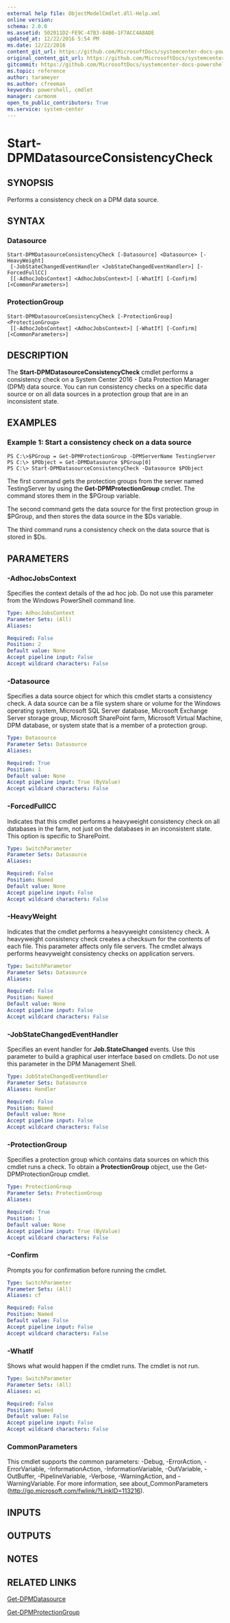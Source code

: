```yaml
---
external help file: ObjectModelCmdlet.dll-Help.xml
online version: 
schema: 2.0.0
ms.assetid: 502011D2-FE9C-47B3-84B6-1F7ACC4A8ADE
updated_at: 12/22/2016 5:54 PM
ms.date: 12/22/2016
content_git_url: https://github.com/MicrosoftDocs/systemcenter-docs-powershell/blob/live/systemcenter-cmdlets/SystemCenter2016/DataProtectionManager/vlatest/Start-DPMDatasourceConsistencyCheck.md
original_content_git_url: https://github.com/MicrosoftDocs/systemcenter-docs-powershell/blob/live/systemcenter-cmdlets/SystemCenter2016/DataProtectionManager/vlatest/Start-DPMDatasourceConsistencyCheck.md
gitcommit: https://github.com/MicrosoftDocs/systemcenter-docs-powershell/blob/17c3a51bd892aad46c731d9f381f0704b4815004/systemcenter-cmdlets/SystemCenter2016/DataProtectionManager/vlatest/Start-DPMDatasourceConsistencyCheck.md
ms.topic: reference
author: tarameyer
ms.author: cfreeman
keywords: powershell, cmdlet
manager: carmonm
open_to_public_contributors: True
ms.service: system-center
---
```


# Start-DPMDatasourceConsistencyCheck

## SYNOPSIS
Performs a consistency check on a DPM data source.

## SYNTAX

### Datasource
```
Start-DPMDatasourceConsistencyCheck [-Datasource] <Datasource> [-HeavyWeight]
 [-JobStateChangedEventHandler <JobStateChangedEventHandler>] [-ForcedFullCC]
 [[-AdhocJobsContext] <AdhocJobsContext>] [-WhatIf] [-Confirm] [<CommonParameters>]
```

### ProtectionGroup
```
Start-DPMDatasourceConsistencyCheck [-ProtectionGroup] <ProtectionGroup>
 [[-AdhocJobsContext] <AdhocJobsContext>] [-WhatIf] [-Confirm] [<CommonParameters>]
```

## DESCRIPTION
The **Start-DPMDatasourceConsistencyCheck** cmdlet performs a consistency check on a System Center 2016 - Data Protection Manager (DPM) data source.
You can run consistency checks on a specific data source or on all data sources in a protection group that are in an inconsistent state.

## EXAMPLES

### Example 1: Start a consistency check on a data source
```
PS C:\>$PGroup = Get-DPMProtectionGroup -DPMServerName TestingServer
PS C:\> $PObject = Get-DPMDatasource $PGroup[0]
PS C:\> Start-DPMDatasourceConsistencyCheck -Datasource $PObject
```

The first command gets the protection groups from the server named TestingServer by using the **Get-DPMProtectionGroup** cmdlet.
The command stores them in the $PGroup variable.

The second command gets the data source for the first protection group in $PGroup, and then stores the data source in the $Ds variable.

The third command runs a consistency check on the data source that is stored in $Ds.

## PARAMETERS

### -AdhocJobsContext
Specifies the context details of the ad hoc job.
Do not use this parameter from the Windows PowerShell command line.

```yaml
Type: AdhocJobsContext
Parameter Sets: (All)
Aliases: 

Required: False
Position: 2
Default value: None
Accept pipeline input: False
Accept wildcard characters: False
```

### -Datasource
Specifies a data source object for which this cmdlet starts a consistency check.
A data source can be a file system share or volume for the Windows operating system, Microsoft SQL Server database, Microsoft Exchange Server storage group, Microsoft SharePoint farm, Microsoft Virtual Machine, DPM database, or system state that is a member of a protection group.

```yaml
Type: Datasource
Parameter Sets: Datasource
Aliases: 

Required: True
Position: 1
Default value: None
Accept pipeline input: True (ByValue)
Accept wildcard characters: False
```

### -ForcedFullCC
Indicates that this cmdlet performs a heavyweight consistency check on all databases in the farm, not just on the databases in an inconsistent state.
This option is specific to SharePoint.

```yaml
Type: SwitchParameter
Parameter Sets: Datasource
Aliases: 

Required: False
Position: Named
Default value: None
Accept pipeline input: False
Accept wildcard characters: False
```

### -HeavyWeight
Indicates that the cmdlet performs a heavyweight consistency check.
A heavyweight consistency check creates a checksum for the contents of each file.
This parameter affects only file servers.
The cmdlet always performs heavyweight consistency checks on application servers.

```yaml
Type: SwitchParameter
Parameter Sets: Datasource
Aliases: 

Required: False
Position: Named
Default value: None
Accept pipeline input: False
Accept wildcard characters: False
```

### -JobStateChangedEventHandler
Specifies an event handler for **Job.StateChanged** events.
Use this parameter to build a graphical user interface based on cmdlets.
Do not use this parameter in the DPM Management Shell.

```yaml
Type: JobStateChangedEventHandler
Parameter Sets: Datasource
Aliases: Handler

Required: False
Position: Named
Default value: None
Accept pipeline input: False
Accept wildcard characters: False
```

### -ProtectionGroup
Specifies a protection group which contains data sources on which this cmdlet runs a check.
To obtain a **ProtectionGroup** object, use the Get-DPMProtectionGroup cmdlet.

```yaml
Type: ProtectionGroup
Parameter Sets: ProtectionGroup
Aliases: 

Required: True
Position: 1
Default value: None
Accept pipeline input: True (ByValue)
Accept wildcard characters: False
```

### -Confirm
Prompts you for confirmation before running the cmdlet.

```yaml
Type: SwitchParameter
Parameter Sets: (All)
Aliases: cf

Required: False
Position: Named
Default value: False
Accept pipeline input: False
Accept wildcard characters: False
```

### -WhatIf
Shows what would happen if the cmdlet runs.
The cmdlet is not run.

```yaml
Type: SwitchParameter
Parameter Sets: (All)
Aliases: wi

Required: False
Position: Named
Default value: False
Accept pipeline input: False
Accept wildcard characters: False
```

### CommonParameters
This cmdlet supports the common parameters: -Debug, -ErrorAction, -ErrorVariable, -InformationAction, -InformationVariable, -OutVariable, -OutBuffer, -PipelineVariable, -Verbose, -WarningAction, and -WarningVariable. For more information, see about_CommonParameters (http://go.microsoft.com/fwlink/?LinkID=113216).

## INPUTS

## OUTPUTS

## NOTES

## RELATED LINKS

[Get-DPMDatasource](xref:SystemCenter2016/DataProtectionManager/vlatest/Get-DPMDatasource.md)

[Get-DPMProtectionGroup](xref:SystemCenter2016/DataProtectionManager/vlatest/Get-DPMProtectionGroup.md)

